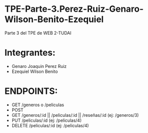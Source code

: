 # TPE-Parte-3.Perez-Ruiz-Genaro-Wilson-Benito-Ezequiel
Parte 3 del TPE de WEB 2-TUDAI

# Integrantes:
* Genaro Joaquin Perez Ruiz
* Ezequiel Wilson Benito

# ENDPOINTS:
* GET /generos o /peliculas
* POST 
* GET /generos/:id || /peliculas/:id || /reseñas/:id (ej: /generos/3) 
* PUT /peliculas/:id (ej: /peliculas/4)
* DELETE /peliculas/:id (ej: /peliculas/4)
